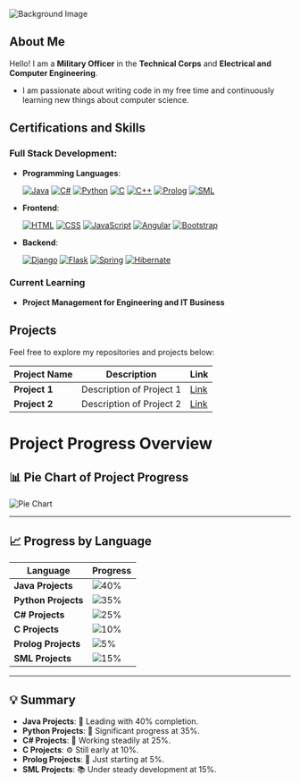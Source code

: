 ![Background Image](https://github.com/nikouliciousp/nikouliciousp/blob/main/back.png)

## About Me

Hello! I am a **Military Officer** in the **Technical Corps** and **Electrical and Computer Engineering**.

- I am passionate about writing code in my free time and continuously learning new things about computer science.

## Certifications and Skills

### Full Stack Development:

- **Programming Languages**:
  
  [![Java](https://img.shields.io/badge/Java-F80000?logo=java&logoColor=white)](https://docs.oracle.com/javase/tutorial/) [![C#](https://img.shields.io/badge/C%23-239120?logo=csharp&logoColor=white)](https://learn.microsoft.com/en-us/dotnet/csharp/) [![Python](https://img.shields.io/badge/Python-3776AB?logo=python&logoColor=white)](https://docs.python.org/3/tutorial/) [![C](https://img.shields.io/badge/C-A8B9CC?logo=c&logoColor=white)](https://devdocs.io/c/) [![C++](https://img.shields.io/badge/C++-00599C?logo=cplusplus&logoColor=white)](https://cplusplus.com/doc/tutorial/) [![Prolog](https://img.shields.io/badge/Prolog-B73A3A?logo=swi-prolog&logoColor=white)](https://www.swi-prolog.org/pldoc/doc_for?object=manual) [![SML](https://img.shields.io/badge/SML-8B0000?logo=standard-ml&logoColor=white)](https://www.smlnj.org/doc/)

- **Frontend**:
  
  [![HTML](https://img.shields.io/badge/HTML5-E34F26?logo=html5&logoColor=white)](https://developer.mozilla.org/en-US/docs/Web/HTML) [![CSS](https://img.shields.io/badge/CSS3-1572B6?logo=css3&logoColor=white)](https://developer.mozilla.org/en-US/docs/Web/CSS) [![JavaScript](https://img.shields.io/badge/JavaScript-F7DF1E?logo=javascript&logoColor=black)](https://developer.mozilla.org/en-US/docs/Web/JavaScript) [![Angular](https://img.shields.io/badge/Angular-DD0031?logo=angular&logoColor=white)](https://angular.io/tutorial) [![Bootstrap](https://img.shields.io/badge/Bootstrap-7952B3?logo=bootstrap&logoColor=white)](https://getbootstrap.com/docs/5.3/getting-started/introduction/)

- **Backend**:

  [![Django](https://img.shields.io/badge/Django-092E20?logo=django&logoColor=white)](https://docs.djangoproject.com/en/4.2/intro/) [![Flask](https://img.shields.io/badge/Flask-000000?logo=flask&logoColor=white)](https://flask.palletsprojects.com/en/2.3.x/tutorial/) [![Spring](https://img.shields.io/badge/Spring-6DB33F?logo=spring&logoColor=white)](https://spring.io/guides) [![Hibernate](https://img.shields.io/badge/Hibernate-59666C?logo=hibernate&logoColor=white)](https://hibernate.org/orm/documentation/)

### Current Learning

- **Project Management for Engineering and IT Business**

## Projects

Feel free to explore my repositories and projects below:

| **Project Name** | **Description**          | **Link**  |
|------------------|--------------------------|-----------|
| **Project 1**    | Description of Project 1 | [Link](#) |
| **Project 2**    | Description of Project 2 | [Link](#) |

# Project Progress Overview

## 📊 Pie Chart of Project Progress
![Pie Chart](https://quickchart.io/chart?c=%7B%22type%22%3A%22pie%22%2C%22data%22%3A%7B%22labels%22%3A%5B%22Java%22%2C%22Python%22%2C%22C%23%22%2C%22C%22%2C%22Prolog%22%2C%22SML%22%5D%2C%22datasets%22%3A%5B%7B%22data%22%3A%5B40%2C35%2C25%2C10%2C5%2C15%5D%7D%5D%7D%7D)

---

## 📈 Progress by Language

| Language           | Progress                                      |
|--------------------|----------------------------------------------|
| **Java Projects**  | ![40%](https://progress-bar.dev/40?label=Java&style=flat) |
| **Python Projects**| ![35%](https://progress-bar.dev/35?label=Python&style=flat) |
| **C# Projects**    | ![25%](https://progress-bar.dev/25?label=C%23&style=flat) |
| **C Projects**     | ![10%](https://progress-bar.dev/10?label=C&style=flat) |
| **Prolog Projects**| ![5%](https://progress-bar.dev/5?label=Prolog&style=flat) |
| **SML Projects**   | ![15%](https://progress-bar.dev/15?label=SML&style=flat) |

---

## 💡 Summary
- **Java Projects**: 🚀 Leading with 40% completion.
- **Python Projects**: 🐍 Significant progress at 35%.
- **C# Projects**: 🔧 Working steadily at 25%.
- **C Projects**: ⚙️ Still early at 10%.
- **Prolog Projects**: 📘 Just starting at 5%.
- **SML Projects**: 📚 Under steady development at 15%.



